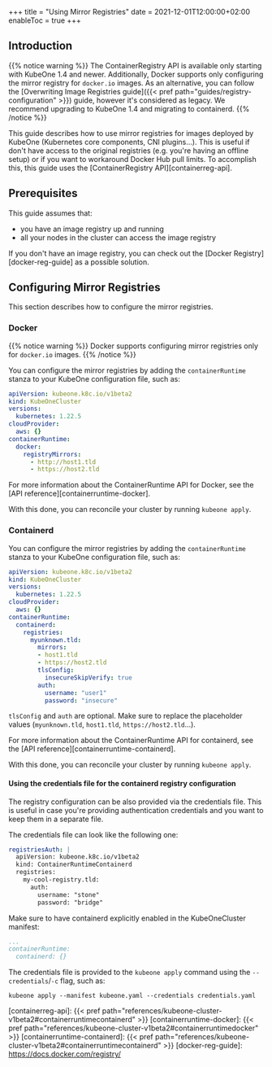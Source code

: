+++
title = "Using Mirror Registries"
date = 2021-12-01T12:00:00+02:00
enableToc = true
+++

## Introduction

{{% notice warning %}}
The ContainerRegistry API is available only starting with KubeOne 1.4 and
newer. Additionally, Docker supports only configuring the mirror registry for
`docker.io` images. As an alternative, you can follow the
[Overwriting Image Registries guide]({{< pref path="guides/registry-configuration" >}})
guide, however it's considered as legacy. We recommend upgrading to KubeOne 1.4
and migrating to containerd.
{{% /notice %}}

This guide describes how to use mirror registries for images deployed by
KubeOne (Kubernetes core components, CNI plugins...). This is useful if don't
have access to the original registries (e.g. you're having an offline setup)
or if you want to workaround Docker Hub pull limits. To accomplish this, this
guide uses the [ContainerRegistry API][containerreg-api].

## Prerequisites

This guide assumes that:

* you have an image registry up and running
* all your nodes in the cluster can access the image registry

If you don't have an image registry, you can check out the
[Docker Registry][docker-reg-guide] as a possible solution.

## Configuring Mirror Registries

This section describes how to configure the mirror registries.

### Docker

{{% notice warning %}}
Docker supports configuring mirror registries only for `docker.io` images.
{{% /notice %}}

You can configure the mirror registries by adding the `containerRuntime`
stanza to your KubeOne configuration file, such as:

```yaml
apiVersion: kubeone.k8c.io/v1beta2
kind: KubeOneCluster
versions:
  kubernetes: 1.22.5
cloudProvider:
  aws: {}
containerRuntime:
  docker:
    registryMirrors:
      - http://host1.tld
      - https://host2.tld
```

For more information about the ContainerRuntime API for Docker, see the
[API reference][containerruntime-docker].

With this done, you can reconcile your cluster by running `kubeone apply`.

### Containerd

You can configure the mirror registries by adding the `containerRuntime`
stanza to your KubeOne configuration file, such as:

```yaml
apiVersion: kubeone.k8c.io/v1beta2
kind: KubeOneCluster
versions:
  kubernetes: 1.22.5
cloudProvider:
  aws: {}
containerRuntime:
  containerd:
    registries:
      myunknown.tld:
        mirrors:
        - host1.tld
        - https://host2.tld
        tlsConfig:
          insecureSkipVerify: true
        auth:
          username: "user1"
          password: "insecure"
```

`tlsConfig` and `auth` are optional. Make sure to replace the placeholder
values (`myunknown.tld`, `host1.tld`, `https://host2.tld`...).

For more information about the ContainerRuntime API for containerd, see the
[API reference][containerruntime-containerd].

With this done, you can reconcile your cluster by running `kubeone apply`.

#### Using the credentials file for the containerd registry configuration

The registry configuration can be also provided via the credentials file. This
is useful in case you're providing authentication credentials and you want to
keep them in a separate file.

The credentials file can look like the following one:

```yaml
registriesAuth: |
  apiVersion: kubeone.k8c.io/v1beta2
  kind: ContainerRuntimeContainerd
  registries:
    my-cool-registry.tld:
      auth:
        username: "stone"
        password: "bridge"
```

Make sure to have containerd explicitly enabled in the KubeOneCluster manifest:

```yaml
...
containerRuntime:
  containerd: {}
```

The credentials file is provided to the `kubeone apply` command using the
`--credentials`/`-c` flag, such as:

```
kubeone apply --manifest kubeone.yaml --credentials credentials.yaml
```

[containerreg-api]: {{< pref path="references/kubeone-cluster-v1beta2#containerruntimecontainerd" >}}
[containerruntime-docker]: {{< pref path="references/kubeone-cluster-v1beta2#containerruntimedocker" >}}
[containerruntime-containerd]: {{< pref path="references/kubeone-cluster-v1beta2#containerruntimecontainerd" >}}
[docker-reg-guide]: https://docs.docker.com/registry/
